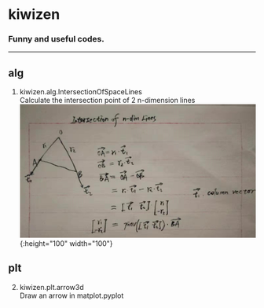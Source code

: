 # kiwizen 
### Funny and useful codes.
---
## alg
1. kiwizen.alg.IntersectionOfSpaceLines  
Calculate the intersection point of 2 n-dimension lines
![How to calculate the insection point ?](https://github.com/xiaodaxia-2008/Kiwi/blob/master/resources/imgs/InsectionOf2SpaceLines.jpg){:height="100" width="100"}
## plt
2. kiwizen.plt.arrow3d  
Draw an arrow in matplot.pyplot